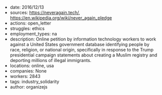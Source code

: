 - date: 2016/12/13
- sources: https://neveragain.tech/, https://en.wikipedia.org/wiki/never_again_pledge
- actions: open_letter
- struggles: ethics
- employment_types: na
- description: Online petition by information technology workers to work against a United States government database identifying people by race, religion, or national origin, specifically in response to the Trump presidential campaign statements about creating a Muslim registry and deporting millions of illegal immigrants.
- locations: online, usa
- companies: None
- workers: 2843
- tags: industry_solidarity
- author: organizejs

